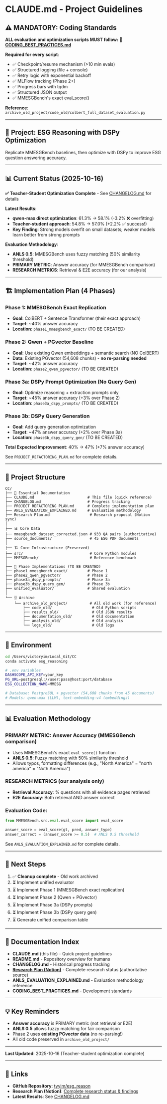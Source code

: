 # CLAUDE.md - Project Guidelines

## ⚠️ **MANDATORY: Coding Standards**

**ALL evaluation and optimization scripts MUST follow:**
📘 **[CODING_BEST_PRACTICES.md](CODING_BEST_PRACTICES.md)**

**Required for every script**:
- ✅ Checkpoint/resume mechanism (>10 min evals)
- ✅ Structured logging (file + console)
- ✅ Retry logic with exponential backoff
- ✅ MLFlow tracking (Phase 2+)
- ✅ Progress bars with tqdm
- ✅ Structured JSON output
- ✅ MMESGBench's exact eval_score()

**Reference**: `archive_old_project/code_old/colbert_full_dataset_evaluation.py`

---

## 🎯 Project: ESG Reasoning with DSPy Optimization

Replicate MMESGBench baselines, then optimize with DSPy to improve ESG question answering accuracy.

---

## 📊 Current Status (2025-10-16)

**✅ Teacher-Student Optimization Complete** - See [CHANGELOG.md](CHANGELOG.md) for details

**Latest Results**:
- **qwen-max direct optimization**: 61.3% → 58.1% (-3.2% ❌ overfitting)
- **Teacher-student approach**: 54.8% → 57.0% (+2.2% ✅ success!)
- **Key Finding**: Strong models overfit on small datasets; weaker models learn better from strong prompts

**Evaluation Methodology**:
- **ANLS 0.5**: MMESGBench uses fuzzy matching (50% similarity threshold)
- **PRIMARY METRIC**: Answer accuracy (for MMESGBench comparison)
- **RESEARCH METRICS**: Retrieval & E2E accuracy (for our analysis)

---

## 🏗️ Implementation Plan (4 Phases)

### Phase 1: MMESGBench Exact Replication
- **Goal**: ColBERT + Sentence Transformer (their exact approach)
- **Target**: ~40% answer accuracy
- **Location**: `phase1_mmesgbench_exact/` (TO BE CREATED)

### Phase 2: Qwen + PGvector Baseline
- **Goal**: Use existing Qwen embeddings + semantic search (NO ColBERT)
- **Data**: Existing PGvector (54,608 chunks) - **no re-parsing needed**
- **Target**: ~42% answer accuracy
- **Location**: `phase2_qwen_pgvector/` (TO BE CREATED)

### Phase 3a: DSPy Prompt Optimization (No Query Gen)
- **Goal**: Optimize reasoning + extraction prompts only
- **Target**: ~45% answer accuracy (+3% over Phase 2)
- **Location**: `phase3a_dspy_prompts/` (TO BE CREATED)

### Phase 3b: DSPy Query Generation
- **Goal**: Add query generation optimization
- **Target**: ~47% answer accuracy (+2% over Phase 3a)
- **Location**: `phase3b_dspy_query_gen/` (TO BE CREATED)

**Total Expected Improvement**: 40% → 47% (+7% answer accuracy)

See `PROJECT_REFACTORING_PLAN.md` for complete details.

---

## 📁 Project Structure

```
CC/
├── 📝 Essential Documentation
├── CLAUDE.md                        # This file (quick reference)
├── CHANGELOG.md                     # Progress tracking
├── PROJECT_REFACTORING_PLAN.md      # Complete implementation plan
├── ANLS_EVALUATION_EXPLAINED.md     # Evaluation methodology
├── Research Plan.md                  # Research proposal (Notion sync)
│
├── 📊 Core Data
├── mmesgbench_dataset_corrected.json # 933 QA pairs (authoritative)
├── source_documents/                 # 45 ESG PDF documents
│
├── 🏗️ Core Infrastructure (Preserved)
├── src/                              # Core Python modules
├── MMESGBench/                       # Reference benchmark
│
├── 🔧 Phase Implementations (TO BE CREATED)
├── phase1_mmesgbench_exact/         # Phase 1
├── phase2_qwen_pgvector/            # Phase 2
├── phase3a_dspy_prompts/            # Phase 3a
├── phase3b_dspy_query_gen/          # Phase 3b
├── unified_evaluator/               # Shared evaluation
│
└── 🗄️ Archive
    └── archive_old_project/          # All old work (for reference)
        ├── code_old/                  # Old Python scripts
        ├── results_old/               # Old JSON results
        ├── documentation_old/         # Old documentation
        ├── analysis_old/              # Old analysis
        └── logs_old/                  # Old logs
```

---

## 🔧 Environment

```bash
cd /Users/victoryim/Local_Git/CC
conda activate esg_reasoning

# .env variables
DASHSCOPE_API_KEY=your_key
PG_URL=postgresql://user:pass@host:port/database
ESG_COLLECTION_NAME=MMESG

# Database: PostgreSQL + pgvector (54,608 chunks from 45 documents)
# Models: qwen-max (LLM), text-embedding-v4 (embeddings)
```

---

## 📊 Evaluation Methodology

### PRIMARY METRIC: Answer Accuracy (MMESGBench comparison)
- Uses MMESGBench's exact `eval_score()` function
- **ANLS 0.5**: Fuzzy matching with 50% similarity threshold
- Allows typos, formatting differences (e.g., "North America" = "north america" = "Noth America")

### RESEARCH METRICS (our analysis only)
- **Retrieval Accuracy**: % questions with all evidence pages retrieved
- **E2E Accuracy**: Both retrieval AND answer correct

### Evaluation Code:
```python
from MMESGBench.src.eval.eval_score import eval_score

answer_score = eval_score(gt, pred, answer_type)
answer_correct = (answer_score >= 0.5)  # ANLS 0.5 threshold
```

See `ANLS_EVALUATION_EXPLAINED.md` for complete details.

---

## 🚀 Next Steps

1. ✅ **Cleanup complete** - Old work archived
2. ⏳ Implement unified evaluator
3. ⏳ Implement Phase 1 (MMESGBench exact replication)
4. ⏳ Implement Phase 2 (Qwen + PGvector)
5. ⏳ Implement Phase 3a (DSPy prompts)
6. ⏳ Implement Phase 3b (DSPy query gen)
7. ⏳ Generate unified comparison table

---

## 📝 Documentation Index

- **CLAUDE.md** (this file) - Quick project guidelines
- **README.md** - Repository overview for humans
- **CHANGELOG.md** - Historical progress tracking
- **[Research Plan (Notion)](https://www.notion.so/5f2084ba49f64166b17d52aff4abc7c2)** - Complete research status (authoritative source)
- **ANLS_EVALUATION_EXPLAINED.md** - Evaluation methodology reference
- **CODING_BEST_PRACTICES.md** - Development standards

---

## 💡 Key Reminders

- **Answer accuracy** is PRIMARY metric (not retrieval or E2E)
- **ANLS 0.5** allows fuzzy matching for fair comparison
- Phase 2 uses **existing PGvector data** (no re-parsing!)
- All old code preserved in `archive_old_project/`

---

**Last Updated**: 2025-10-16 (Teacher-student optimization complete)

---

## 🔗 Links

- **GitHub Repository**: [tyyim/esg_reason](https://github.com/tyyim/esg_reason)
- **Research Plan (Notion)**: [Complete research status & findings](https://www.notion.so/5f2084ba49f64166b17d52aff4abc7c2)
- **Latest Results**: See [CHANGELOG.md](CHANGELOG.md#2025-10-16---teacher-student-model-testing--infrastructure-improvements--complete)
